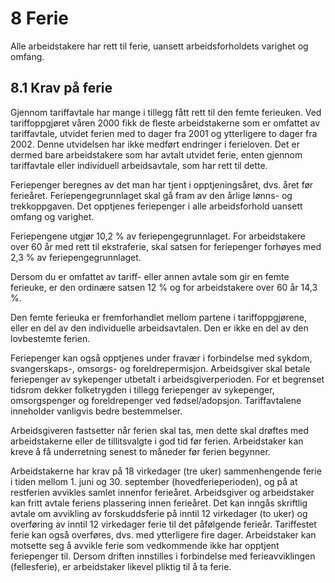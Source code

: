 # 8 Ferie

Alle arbeidstakere har rett til ferie, uansett arbeidsforholdets varighet og omfang.

## 8.1 Krav på ferie

Gjennom tariffavtale har mange i tillegg fått rett til den femte ferieuken. Ved tariffoppgjøret våren 2000 fikk de fleste arbeidstakerne som er omfattet av tariffavtale, utvidet ferien med to dager fra 2001 og ytterligere to dager fra 2002. Denne utvidelsen har ikke medført endringer i ferieloven. Det er dermed bare arbeidstakere som har avtalt utvidet ferie, enten gjennom tariffavtale eller individuell arbeidsavtale, som har rett til dette.

Feriepenger beregnes av det man har tjent i opptjeningsåret, dvs. året før ferieåret. Feriepengegrunnlaget skal gå fram av den årlige lønns- og trekkoppgaven. Det opptjenes feriepenger i alle arbeidsforhold uansett omfang og varighet.

Feriepengene utgjør 10,2 % av feriepengegrunnlaget. For arbeidstakere over 60 år med rett til ekstraferie, skal satsen for feriepenger forhøyes med 2,3 % av feriepengegrunnlaget.

Dersom du er omfattet av tariff- eller annen avtale som gir en femte ferieuke, er den ordinære satsen 12 % og for arbeidstakere over 60 år 14,3 %.

Den femte ferieuka er fremforhandlet mellom partene i tariffoppgjørene, eller en del av den individuelle arbeidsavtalen. Den er ikke en del av den lovbestemte ferien.

Feriepenger kan også opptjenes under fravær i forbindelse med sykdom, svangerskaps-, omsorgs- og foreldrepermisjon. Arbeidsgiver skal betale feriepenger av sykepenger utbetalt i arbeidsgiverperioden. For et begrenset tidsrom dekker folketrygden i tillegg feriepenger av sykepenger, omsorgspenger og foreldrepenger ved fødsel/adopsjon. Tariffavtalene inneholder vanligvis bedre bestemmelser.

Arbeidsgiveren fastsetter når ferien skal tas, men dette skal drøftes med arbeidstakerne eller de tillitsvalgte i god tid før ferien. Arbeidstaker kan kreve å få underretning senest to måneder før ferien begynner.

Arbeidstakerne har krav på 18 virkedager (tre uker) sammenhengende ferie i tiden mellom 1. juni og 30. september (hovedferieperioden), og på at restferien avvikles samlet innenfor ferieåret. Arbeidsgiver og arbeidstaker kan fritt avtale feriens plassering innen ferieåret. Det kan inngås skriftlig avtale om avvikling av forskuddsferie på inntil 12 virkedager (to uker) og overføring av inntil 12 virkedager ferie til det påfølgende ferieår. Tariffestet ferie kan også overføres, dvs. med ytterligere fire dager. Arbeidstaker kan motsette seg å avvikle ferie som vedkommende ikke har opptjent feriepenger til. Dersom driften innstilles i forbindelse med ferieavviklingen (fellesferie), er arbeidstaker likevel pliktig til å ta ferie.